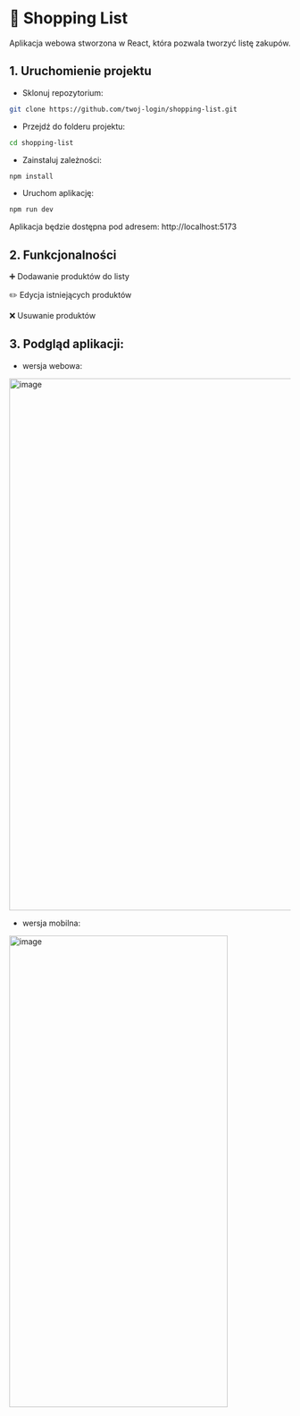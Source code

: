 # 🛒 Shopping List
Aplikacja webowa stworzona w React, która pozwala tworzyć listę zakupów.

## 1. Uruchomienie projektu
- Sklonuj repozytorium:
 ```bash
git clone https://github.com/twoj-login/shopping-list.git
 ```
- Przejdź do folderu projektu:
```bash
cd shopping-list
```
- Zainstaluj zależności:
```bash
npm install 
```
- Uruchom aplikację: 
```bash
npm run dev
```  
Aplikacja będzie dostępna pod adresem: http://localhost:5173

## 2. Funkcjonalności
➕ Dodawanie produktów do listy  

✏️ Edycja istniejących produktów  

❌ Usuwanie produktów  


## 3. Podgląd aplikacji:
- wersja webowa:

<img width="1915" height="951" alt="image" src="https://github.com/user-attachments/assets/bba6f44d-a235-4802-8ce8-489589293335" />

  
- wersja mobilna:

<img width="391" height="843" alt="image" src="https://github.com/user-attachments/assets/8a4c3774-995d-463f-8fcd-90a54360e7bd" />

